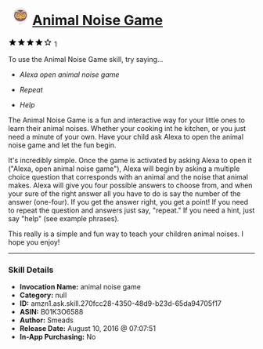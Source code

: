 # &nbsp;<img src="skill_icon" alt="Animal Noise Game icon" width="36"> [Animal Noise Game](http://alexa.amazon.com/#skills/amzn1.ask.skill.270fcc28-4350-48d9-b23d-65da94705f17)
![4 stars](../../images/ic_star_black_18dp_1x.png)![4 stars](../../images/ic_star_black_18dp_1x.png)![4 stars](../../images/ic_star_black_18dp_1x.png)![4 stars](../../images/ic_star_black_18dp_1x.png)![4 stars](../../images/ic_star_border_black_18dp_1x.png) 1

To use the Animal Noise Game skill, try saying...

* *Alexa open animal noise game*

* *Repeat*

* *Help*

The Animal Noise Game is a fun and interactive way for your little ones to learn their animal noises. Whether your cooking int he kitchen, or you just need a minute of your own. Have your child ask Alexa to open the animal noise game and let the fun begin. 

It's incredibly simple. Once the game is activated by asking Alexa to open it ("Alexa, open animal noise game"), Alexa will begin by asking a multiple choice question that corresponds with an animal and the noise that animal makes. Alexa will give you four possible answers to choose from, and when your sure of the right answer all you have to do is say the number of the answer (one-four). If you get the answer right, you get a point! If you need to repeat the question and answers just say, "repeat." If you need a hint, just say "help" (see example phrases).

This really is a simple and fun way to teach your children animal noises. I hope you enjoy!

***

### Skill Details

* **Invocation Name:** animal noise game
* **Category:** null
* **ID:** amzn1.ask.skill.270fcc28-4350-48d9-b23d-65da94705f17
* **ASIN:** B01K3O6588
* **Author:** Smeads
* **Release Date:** August 10, 2016 @ 07:07:51
* **In-App Purchasing:** No

